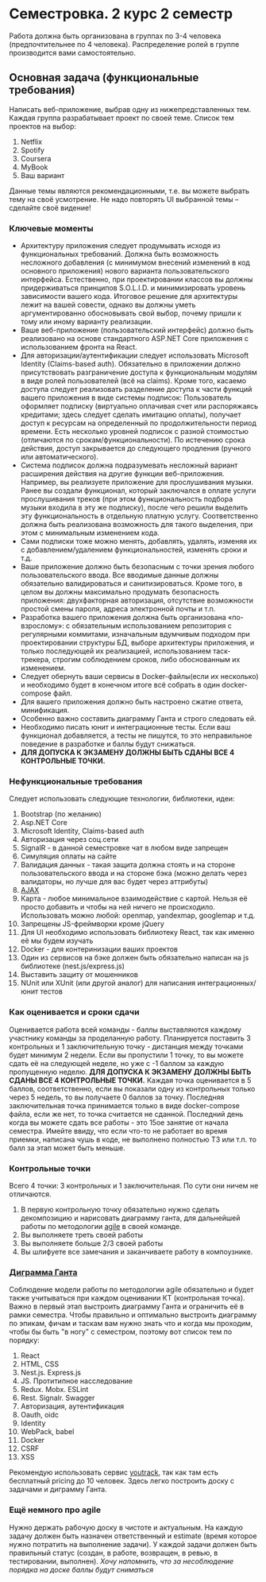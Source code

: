 ﻿# Семестровка. 2 курс 2 семестр
Работа должна быть организована в группах по 3-4 человека (предпочтительнее по 4 человека).
Распределение ролей в группе производится вами самостоятельно. 

## Основная задача (функциональные требования)
Написать веб-приложение, выбрав одну из нижепредставленных тем. Каждая группа разрабатывает проект по своей теме. Список тем проектов на выбор:
1. Netflix
2. Spotify
3. Coursera
4. MyBook
5. Ваш вариант  

Данные темы являются рекомендационными, т.е. вы можете выбрать тему на своё усмотрение.
Не надо повторять UI выбранной темы – сделайте своё видение!

### Ключевые моменты
* Архитектуру приложения следует продумывать исходя из функциональных требований.
Должна быть возможность несложного добавления (с минимумом внесений изменений в код основного приложения) нового варианта пользовательского интерфейса.
Естественно, при проектировании классов вы должны придерживаться принципов S.O.L.I.D. и минимизировать уровень зависимости вашего кода. 
Итоговое решение для архитектуры лежит на вашей совести, однако вы должны уметь аргументированно обосновывать свой выбор, почему пришли к тому или иному варианту реализации.
* Ваше веб-приложение (пользовательский интерфейс) должно быть реализовано на основе стандартного ASP.NET Core приложения с использованием фронта на React.
* Для авторизации/аутентификации следует использовать Microsoft Identity (Claims-based auth). 
Обязательно в приложении должно присутствовать разграничение доступа к функциональным модулям в виде ролей пользователей (всё на claims). 
Кроме того, касаемо доступа следует реализовать разделение доступа к части функций вашего приложения в виде системы подписок: Пользователь оформляет подписку (виртуально оплачивая счет или распоряжаясь кредитами; здесь следует сделать имитацию оплаты), получает доступ к ресурсам на определенный по продолжительности период времени. 
Есть несколько уровней подписок с разной стоимостью (отличаются по срокам/функциональности). 
По истечению срока действия, доступ закрывается до следующего продления (ручного или автоматического).
* Система подписок должна подразумевать несложный вариант расширения действия на другие функции веб-приложения. 
Например, вы реализуете приложение для прослушивания музыки. Ранее вы создали функционал, который заключался в оплате услуги прослушивания треков (при этом функциональность подбора музыки входила в эту же подписку), после чего решили выделить эту функциональность в отдельную платную услугу. 
Соответственно должна быть реализована возможность для такого выделения, при этом с минимальным изменением кода.
* Сами подписки тоже можно менять, добавлять, удалять, изменяя их с добавлением/удалением функциональностей, изменять сроки и т.д.
* Ваше приложение должно быть безопасным с точки зрения любого пользовательского ввода. 
Все вводимые данные должны обязательно валидироваться и санитизироваться. 
Кроме того, в целом вы должны максимально продумать безопасность приложения: двухфакторная авторизация, отсутствие возможности простой смены пароля, адреса электронной почты и т.п.
* Разработка вашего приложения должна быть организована «по-взрослому»: с обязательным использованием репозитория с регулярными коммитами, изначальным вдумчивым подходом при проектировании структуры БД, выборе архитектуры приложения, и только последующей их реализацией, использованием таск-трекера, строгим соблюдением сроков, либо обоснованным их изменением.
* Следует обернуть ваши сервисы в Docker-файлы(если их несколько) и необходимо будет в конечном итоге всё собрать в один docker-compose файл.
* Для вашего приложения должно быть настроено сжатие ответа, минификация.
* Особенно важно составить диаграмму Ганта и строго следовать ей.
* Необходимо писать юнит и интеграционные тесты. 
Если ваш функционал добавляется, а тесты не пишутся, то это неправильное поведение в разработке и баллы будут снижаться.
* **ДЛЯ ДОПУСКА К ЭКЗАМЕНУ ДОЛЖНЫ БЫТЬ СДАНЫ ВСЕ 4 КОНТРОЛЬНЫЕ ТОЧКИ.**

### Нефункциональные требования
Следует использовать следующие технологии, библиотеки, идеи:
1. Bootstrap (по желанию)
2. Asp.NET Core
3. Microsoft Identity, Claims-based auth
4. Авторизация через соц.сети
5. SignalR - в данной семестровке чат в любом виде запрещен
6. Симуляция оплаты на сайте
7. Валидация данных - такая защита должна стоять и на стороне пользовательского ввода и на стороне бэка (можно делать через валидаторы, но лучше для вас будет через аттрибуты)
8. [AJAX](https://habr.com/ru/articles/14246/)
9. Карта - любое минимальное взаимодействие с картой. Нельзя её просто добавить и чтобы на ней ничего не происходило. Использовать можно любой: openmap, yandexmap, googlemap и т.д.
10. Запрещены JS-фреймворки кроме jQuery
11. Для UI необходимо использовать библиотеку React, так как именно её мы будем изучать
12. Docker - для контеринизации ваших проектов
13. Один из сервисов на бэке должен быть обязательно написан на js библиотеке (nest.js/express.js)
14. Выставить защиту от мошенников
15. NUnit или XUnit (или другой аналог) для написания интеграционных/юнит тестов

### Как оценивается и сроки сдачи
Оценивается работа всей команды - баллы выставляются каждому участнику команды за проделанную работу. 
Планируется поставить 3 контрольных и 1 заключительную точку - дистанция между точками будет минимум 2 недели. Если вы пропустили 1 точку, то вы можете сдать её на следующей неделе, но уже с -1 баллом за каждую пропущенную неделю. 
**ДЛЯ ДОПУСКА К ЭКЗАМЕНУ ДОЛЖНЫ БЫТЬ СДАНЫ ВСЕ 4 КОНТРОЛЬНЫЕ ТОЧКИ.**
Каждая точка оценивается в 5 баллов, соответственно, если вы показали одну из контрольных только через 5 недель, то вы получаете 0 баллов за точку.
Последняя заключительная точка принимается только в виде docker-compose файла, если же нет, то точка считается не сданной. 
Последний день когда вы можете сдать все работы - это 15ое занятие от начала семестра.
Имейте ввиду, что если что-то не работает во время приемки, написана чушь в коде, не выполнено полностью ТЗ или т.п. то балл за этап может быть меньше.

### Контрольные точки
Всего 4 точки: 3 контрольных и 1 заключительная. По сути они ничем не отличаются.  
1. В первую контрольную точку обязательно нужно сделать декомпозицию и нарисовать диаграмму ганта, для дальнейшей работы по методологии [agile](https://www.atlassian.com/ru/agile/project-management) в своей команде.
2. Вы выполняете треть своей работы
3. Вы выполняете больше 2/3 своей работы
4. Вы шлифуете все замечания и заканчиваете работу в компоузнике.

### [Диграмма Ганта](https://www.atlassian.com/ru/agile/project-management/gantt-chart)
Соблюдение модели работы по методологии agile обязательно и будет также учитываться при каждом оценивании КТ (контрольная точка). 
Важно в первый этап выстроить диаграмму Ганта и ограничить её в рамки семестра.
Чтобы правильно и оптимально выстроить диаграмму по эпикам, фичам и таскам вам нужно знать что и когда мы проходим, чтобы бы быть "в ногу" с семестром, поэтому вот список тем по порядку:
1. React
2. HTML, CSS
3. Nest.js. Express.js
4. JS. Протитипное насследование
5. Redux. Mobx. ESLint
6. Rest. Signalr. Swagger
7. Авторизация, аутентификация
8. Oauth, oidc
9. Identity
10. WebPack, babel
11. Docker
12. CSRF
13. XSS

Рекомендую использовать сервис [youtrack](https://www.jetbrains.com/youtrack/), так как там есть бесплатный pricing до 10 человек. 
Здесь легко построить доску с задачами и диграмму Ганта.


### Ещё немного про agile
Нужно держать рабочую доску в чистоте и актуальным. 
На каждую задачу должен быть назначен ответственный и estimate (время которое нужно потратить на выполнение задачи).
У каждой задачи должен быть правильный статус (создан, в работе, возвращен, в ревью, в тестировании, выполнен). 
_Хочу напомнить, что за несоблюдение порядка на доске баллы будут сниматься_ 
